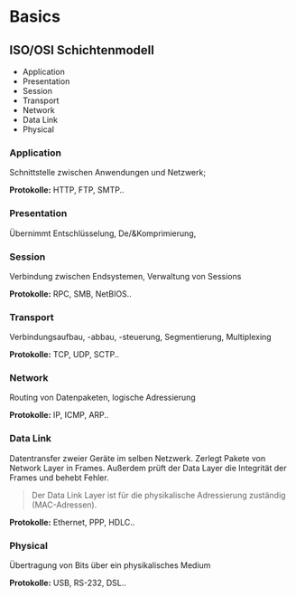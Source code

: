 # Basics

## ISO/OSI Schichtenmodell

- Application
- Presentation
- Session
- Transport
- Network
- Data Link
- Physical

### Application

Schnittstelle zwischen Anwendungen und Netzwerk;

**Protokolle:** HTTP, FTP, SMTP..

### Presentation

Übernimmt Entschlüsselung, De/&Komprimierung,

### Session

Verbindung zwischen Endsystemen, Verwaltung von Sessions

**Protokolle:** RPC, SMB, NetBIOS..

### Transport

Verbindungsaufbau, -abbau, -steuerung, Segmentierung, Multiplexing

**Protokolle:** TCP, UDP, SCTP..

### Network

Routing von Datenpaketen, logische Adressierung

**Protokolle:** IP, ICMP, ARP..

### Data Link

Datentransfer zweier Geräte im selben Netzwerk. Zerlegt Pakete von Network Layer in Frames.
Außerdem prüft der Data Layer die Integrität der Frames und behebt Fehler.

> Der Data Link Layer ist für die physikalische Adressierung zuständig (MAC-Adressen).

**Protokolle:** Ethernet, PPP, HDLC..

### Physical

Übertragung von Bits über ein physikalisches Medium

**Protokolle:** USB, RS-232, DSL..
